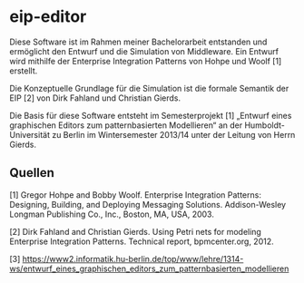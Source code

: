 # eip-editor

Diese Software ist im Rahmen meiner Bachelorarbeit entstanden und ermöglicht den Entwurf und die Simulation von Middleware. Ein Entwurf wird mithilfe der Enterprise Integration Patterns von Hohpe und Woolf [1] erstellt. 

Die Konzeptuelle Grundlage für die Simulation ist die formale Semantik der EIP [2] von Dirk Fahland und Christian Gierds.

Die Basis für diese Software entsteht im Semesterprojekt [1] „Entwurf eines graphischen Editors zum patternbasierten Modellieren“ an der Humboldt-Universität zu Berlin im Wintersemester 2013/14 unter der Leitung von Herrn Gierds.

Quellen
-------

[1] Gregor Hohpe and Bobby Woolf. Enterprise Integration Patterns: Designing, Building, and Deploying Messaging Solutions. Addison-Wesley Longman Publishing Co., Inc., Boston, MA, USA, 2003.

[2] Dirk Fahland and Christian Gierds. Using Petri nets for modeling Enterprise Integration Patterns. Technical report, bpmcenter.org, 2012.

[3] https://www2.informatik.hu-berlin.de/top/www/lehre/1314-ws/entwurf_eines_graphischen_editors_zum_patternbasierten_modellieren
